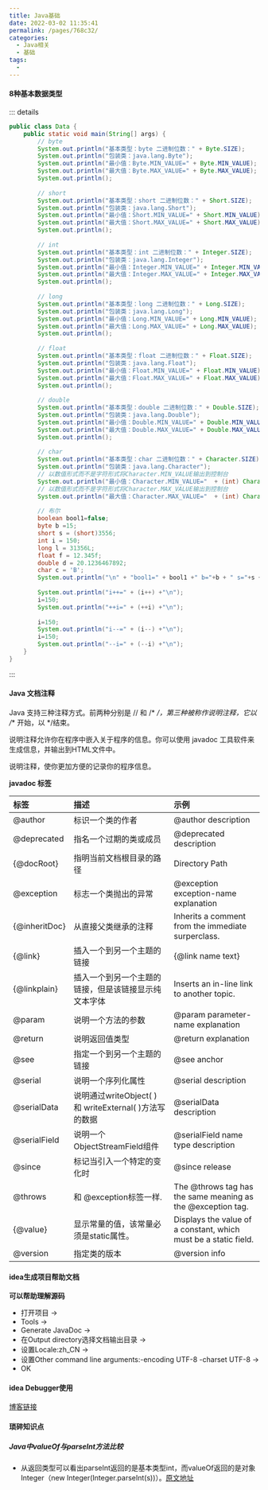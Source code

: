 ```yaml
---
title: Java基础
date: 2022-03-02 11:35:41
permalink: /pages/768c32/
categories: 
  - Java相关
  - 基础
tags: 
  - 
---
```


#### 8种基本数据类型

::: details

```java
public class Data {
	public static void main(String[] args) {
	    // byte  
        System.out.println("基本类型：byte 二进制位数：" + Byte.SIZE);  
        System.out.println("包装类：java.lang.Byte");  
        System.out.println("最小值：Byte.MIN_VALUE=" + Byte.MIN_VALUE);  
        System.out.println("最大值：Byte.MAX_VALUE=" + Byte.MAX_VALUE);  
        System.out.println();  
  
        // short  
        System.out.println("基本类型：short 二进制位数：" + Short.SIZE);  
        System.out.println("包装类：java.lang.Short");  
        System.out.println("最小值：Short.MIN_VALUE=" + Short.MIN_VALUE);  
        System.out.println("最大值：Short.MAX_VALUE=" + Short.MAX_VALUE);  
        System.out.println();  
  
        // int  
        System.out.println("基本类型：int 二进制位数：" + Integer.SIZE);  
        System.out.println("包装类：java.lang.Integer");  
        System.out.println("最小值：Integer.MIN_VALUE=" + Integer.MIN_VALUE);  
        System.out.println("最大值：Integer.MAX_VALUE=" + Integer.MAX_VALUE);  
        System.out.println();  
  
        // long  
        System.out.println("基本类型：long 二进制位数：" + Long.SIZE);  
        System.out.println("包装类：java.lang.Long");  
        System.out.println("最小值：Long.MIN_VALUE=" + Long.MIN_VALUE);  
        System.out.println("最大值：Long.MAX_VALUE=" + Long.MAX_VALUE);  
        System.out.println();  
  
        // float  
        System.out.println("基本类型：float 二进制位数：" + Float.SIZE);  
        System.out.println("包装类：java.lang.Float");  
        System.out.println("最小值：Float.MIN_VALUE=" + Float.MIN_VALUE);  
        System.out.println("最大值：Float.MAX_VALUE=" + Float.MAX_VALUE);  
        System.out.println();  
  
        // double  
        System.out.println("基本类型：double 二进制位数：" + Double.SIZE);  
        System.out.println("包装类：java.lang.Double");  
        System.out.println("最小值：Double.MIN_VALUE=" + Double.MIN_VALUE);  
        System.out.println("最大值：Double.MAX_VALUE=" + Double.MAX_VALUE);  
        System.out.println();  
  
        // char  
        System.out.println("基本类型：char 二进制位数：" + Character.SIZE);  
        System.out.println("包装类：java.lang.Character");  
        // 以数值形式而不是字符形式将Character.MIN_VALUE输出到控制台  
        System.out.println("最小值：Character.MIN_VALUE="  + (int) Character.MIN_VALUE);  
        // 以数值形式而不是字符形式将Character.MAX_VALUE输出到控制台  
        System.out.println("最大值：Character.MAX_VALUE="  + (int) Character.MAX_VALUE); 
        
        // 布尔
        boolean bool1=false;
        byte b =15;
        short s = (short)3556;
        int i = 150;
        long l = 31356L;
        float f = 12.345f;
        double d = 20.1236467892;
        char c = 'B';
        System.out.println("\n" + "bool1=" + bool1 +" b="+b + " s="+s +" i="+i +" l="+l +" f="+f +" d="+d + " c=" +c +"\n");
        
        System.out.println("i++=" + (i++) +"\n");
        i=150;
        System.out.println("++i=" + (++i) +"\n");
        
        i=150;
        System.out.println("i--=" + (i--) +"\n");
        i=150;
        System.out.println("--i=" + (--i) +"\n");
    }
}
```
:::

#### Java 文档注释

Java 支持三种注释方式。前两种分别是 // 和 /* */，第三种被称作说明注释，它以 /** 开始，以 */结束。

说明注释允许你在程序中嵌入关于程序的信息。你可以使用 javadoc 工具软件来生成信息，并输出到HTML文件中。

说明注释，使你更加方便的记录你的程序信息。

**javadoc 标签**

| 标签 | 描述 |示例 |
| :--- | :--- | :--- |
| @author |	标识一个类的作者 |	@author description |
| @deprecated |	指名一个过期的类或成员 |	@deprecated description |
| {@docRoot} |	指明当前文档根目录的路径 |	Directory Path |
| @exception |	标志一个类抛出的异常 |	@exception exception-name explanation |
| {@inheritDoc} |	从直接父类继承的注释 |	Inherits a comment from the immediate surperclass. |
| {@link} |	插入一个到另一个主题的链接	 |{@link name text} |
| {@linkplain} |	插入一个到另一个主题的链接，但是该链接显示纯文本字体 |	Inserts an in-line link to another topic. |
| @param |	说明一个方法的参数 |	@param parameter-name explanation |
| @return |	说明返回值类型 |	@return explanation |
| @see |	指定一个到另一个主题的链接 |	@see anchor |
| @serial |	说明一个序列化属性 |	@serial description |
| @serialData |	说明通过writeObject( ) 和 writeExternal( )方法写的数据 |	@serialData description |
| @serialField |	说明一个ObjectStreamField组件	 |@serialField name type description |
| @since |	标记当引入一个特定的变化时 |	@since release |
| @throws |	和 @exception标签一样. |	The @throws tag has the same meaning as the @exception tag. |
| {@value} |	显示常量的值，该常量必须是static属性。 |	Displays the value of a constant, which must be a static field. |
| @version |	指定类的版本 |	@version info |

#### idea生成项目帮助文档

**可以帮助理解源码**

* 打开项目 -> 
* Tools -> 
* Generate JavaDoc -> 
* 在Output directory选择文档输出目录 -> 
* 设置Locale:zh_CN -> 
* 设置Other command line arguments:-encoding UTF-8 -charset UTF-8 -> 
* OK

#### idea Debugger使用

[博客链接](https://moqimoqidea.github.io/2017/06/02/IDEA-Debugger/)


#### 琐碎知识点

##### Java中valueOf与parseInt方法比较

* 从返回类型可以看出parseInt返回的是基本类型int，而valueOf返回的是对象Integer（new Integer(Integer.parseInt(s))）。[原文地址](https://blog.csdn.net/polar_geass/article/details/78977492?spm=1001.2101.3001.6650.1&utm_medium=distribute.pc_relevant.none-task-blog-2%7Edefault%7ECTRLIST%7Edefault-1-78977492-blog-7388579.pc_relevant_default&depth_1-utm_source=distribute.pc_relevant.none-task-blog-2%7Edefault%7ECTRLIST%7Edefault-1-78977492-blog-7388579.pc_relevant_default&utm_relevant_index=2)

